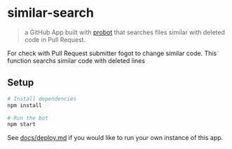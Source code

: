 # similar-search

> a GitHub App built with [probot](https://github.com/probot/probot) that searches files similar with deleted code in Pull Request.

For check with Pull Request submitter fogot to change similar code.
This function searchs similar code with deleted lines

## Setup

```sh
# Install dependencies
npm install

# Run the bot
npm start
```

See [docs/deploy.md](docs/deploy.md) if you would like to run your own instance of this app.
